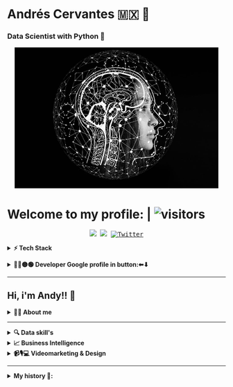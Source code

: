 # Andrés Cervantes 🇲🇽 🐉
### Data Scientist with Python 🐍


<div align="center">
	<a href="Artificial I">
		<img src="./raw/artificial-intelligence-4389372_960_720.jpg" alt="press" height="325" width="470">
	</a>
</div>

# Welcome to my profile: | ![visitors](https://visitor-badge.glitch.me/badge?page_id=cervantes.21.cervantes21&style=flat-square&color=0088cc)

<!-- Social media -->
<p align="center">
	<kbd>
<a href="https://twitter.com/AndyDollin21"><img src="https://img.shields.io/badge/-@AndyDollin21-00acee?style=flat&logo=Twitter&logoColor=white" /></a>
<a href="https://www.linkedin.com/in/cervantes21/"><img src="https://img.shields.io/badge/-Andrés_Cervanes21-0072b1?style=flat&logo=Linkedin&logoColor=white" /></a>
<a href="https://twitter.com/intent/follow?screen_name=AndyDollin21"><img src="https://img.shields.io/twitter/follow/AndyDollin21.svg?style=social" alt="Twitter"></a>
	</kbd>
</p>



<!-- "Tech Stack" -->
<details>
  <summary><b>⚡ Tech Stack</b></summary>

<!-- Machine learning skill -->
| **Category** | **Technologies** |
| - | - |
**Set** |[![Python](https://img.shields.io/static/v1?label=&message=Python&color=FCC624&logo=python&logoColor=#3742fa)](https://www.python.org/) [![R](https://img.shields.io/static/v1?label=&message=R+Project&color=1289A7&logo=r&logoColor=FFFFFF)](https://www.r-project.org/) [![HTML](https://img.shields.io/static/v1?label=&message=HTML5&color=ff7f50&logo=HTML5&logoColor=FFFFFF)](https://lenguajehtml.com/html/) [![CSS3](https://img.shields.io/static/v1?label=&message=CSS&color=1e90ff&logo=css3&logoColor=FFFFFF)](https://lenguajecss.com/css/)
**Framework** | [![NumPy](https://img.shields.io/static/v1?label=&message=NumPy&color=0a3d62&logo=numpy&logoColor=FFFFFF)](https://numpy.org/) [![Pandas](https://img.shields.io/static/v1?label=&message=Pandas&color=1B1464&logo=pandas&logoColor=FFFFFF)](https://pandas.pydata.org/) [![Matplotlib](https://img.shields.io/static/v1?label=&message=Matplotlib&color=FFC312&logo=python&logoColor=2f3542)](https://matplotlib.org/) [![seaborn](https://img.shields.io/static/v1?label=&message=Seaborn&color=006266&logo=python&logoColor=FFFFFF)](https://seaborn.pydata.org/)
**Data** | [![PostgreSQL](https://img.shields.io/static/v1?label=&message=Postgre+SQL&color=227093&logo=postgresql&logoColor=FFFFFF)](https://www.postgresql.org/) [![MySQL](https://img.shields.io/static/v1?label=&message=My+SQL&color=2d98da&logo=mysql&logoColor=FFFFFF)](https://www.mysql.com/) [![Tensorflow](https://img.shields.io/static/v1?label=&message=Tensorflow&color=FF9F43&logo=tensorflow&logoColor=feca57)](https://www.tensorflow.org/)
**Backend** | [![Django](https://img.shields.io/static/v1?label=&message=Django&color=009432&logo=django&logoColor=FFFFFF)](https://www.djangoproject.com/) [![Flask](https://img.shields.io/static/v1?label=&message=Flask&color=f5f6fa&logo=flask&logoColor=2f3640)](https://flask.palletsprojects.com/) [![FastApi](https://img.shields.io/static/v1?label=&message=FastApi&color=01a3a4&logo=fastapi&logoColor=FFFFFF)](https://flask.palletsprojects.com/)
**Cloud** | [![Azure](https://img.shields.io/static/v1?label=&message=Azure&color=0078D4&logo=microsoftazure&logoColor=FFFFFF)](https://azure.microsoft.com/) [![Heroku](https://img.shields.io/static/v1?label=&message=Heroku&color=430098&logo=heroku&logoColor=FFFFFF)](https://heroku.com/) [![AWS](https://img.shields.io/static/v1?label=&message=AWS+Cloud&color=ffb142&logo=amazonaws&logoColor=1e272e)](https://aws.amazon.com/) [![Google Cloud](https://img.shields.io/static/v1?label=&message=GCP&color=4285F4&logo=googlecloud&logoColor=FFFFFF)](https://cloud.google.com/)
**DevOps** | [![Docker](https://img.shields.io/static/v1?label=&message=Docker&color=2496ED&logo=docker&logoColor=FFFFFF)](https://docker.com/)
**Testing** | [![Selenium](https://img.shields.io/static/v1?label=&message=Selenium&color=43B02A&logo=selenium&logoColor=FFFFFF)](https://www.selenium.dev/)
**Misc** | [![Linux](https://img.shields.io/static/v1?label=&message=Linux&color=FCC624&logo=linux&logoColor=000000)](https://www.linux.org/) [![Bash](https://img.shields.io/static/v1?label=&message=Bash&color=d35400&logo=gnubash&logoColor=FFFFFF)](https://www.gnu.org/software/bash/) [![Markdown](https://img.shields.io/static/v1?label=&message=Markdown&color=000000&logo=markdown&logoColor=FFFFFF)](https://en.wikipedia.org/wiki/Markdown)
**Editors** | [![Vim](https://img.shields.io/static/v1?label=&message=Vim&color=019733&logo=vim&logoColor=FFFFFF)](https://www.vim.org/) [![VS Code](https://img.shields.io/static/v1?label=&message=VS%20Code&color=2f3640&logo=visualstudiocode&logoColor=0097e6)](https://code.visualstudio.com/) [![Google Colab](https://img.shields.io/static/v1?label=&message=Google+Colab&color=e84118&logo=googlecolab&logoColor=#fbc531)](https://colab.research.google.com/) [![Deepnote](https://img.shields.io/static/v1?label=&message=Deepnote&color=dcdde1&logo=deepnote&logoColor=0097e6)](https://deepnote.com/)

----
<p><img align="center" width="190" src="./raw/coded-data.gif"/></p>

---

</details>

<!-- Dev profile 
 <p>
    <details>
	  <summary><b>🔵🔴🟡🟢 Developer GitHub profile in button:⬅⬇ </b></summary><a href="https://github.com/Cervantes21"><img src="./raw/octo-michi.jpeg" alt="github-logo" width="500px"></a>
<hr>
 </p>	
	</details>
-->
<!-- Dev profile -->
 <p>
    <details>
	  <summary><b>🔵🔴🟡🟢 Developer Google profile in button:⬅⬇ </b></summary><a href="https://g.dev/cervantes21"><img src="./raw/python.gif" alt="python_bg" width="500px"></a>

---
 </p>	
	</details>

---

<!-- "About me and skill's" -->
## **Hi, i'm Andy!!** 👋
<details>
  <summary><b>🙋‍♂️ About me</b></summary>

---
  
### **Resume:**
> Nací en Cuernavaca, Morelos México.

> En mi último trabajo me desarrollé como sub-gerente en el área administrativa. (También desarrollándome a nivel educativo.) Con lo cual usamos herramientas tecnológicas para comenzar a automatizar la empresa. Desde la creación de su página web, redes sociales, asistentes de chat y bases de datos. Hasta en la implementación en el área contable y administrativa para toma de decisiones basadas en datos. Ej. ¿Dónde convendría mandar agentes de ventas presencialmente y cuáles clientes se pueden abordar de manera remota? Claro que para todo esto fuera posible utilizamos distintas herramientas y hubo muchos procesos. 

> Por ello muestro mis habilidades en forma de gráfica. 

> Además de tener algunos proyectos anteriores que me brindaron experiencia con Python, HTML, CSS, Linux, Microsoft en general, Adobe, etc. 
Más información en mi historia.

>Realice algunas certificaciones como Analista de datos con Google en Coursera y otras como Data Scientist & AI con Platzi. Actualmente, quiero continuar en este camino y convertirme en Machine Learning Engineer. 
> Concluyo en poder tener las habilidades que se requieren tanto matemáticas, lógicas, tecnológicas y blandas para ser un Científico de datos, pero nunca se para de aprender. Por ello inicio esta nueva etapa adentrándome más al mundo tecnológico e ir aprendiendo.

  </details>

---

<!-- "Data Skill's" -->
<details>
  <summary><b>🔍 Data skill's</b></summary>
    <p>
      <img align="left" width="250" src="./raw/data-analysis.gif"/>
      
<!-- <blockquote>
<!-- agregar texto -->
<!--/blockquote> -->

| **Category** | **Technologies** |
| - | - |
**Data Manipulation** |[![Python](https://img.shields.io/static/v1?label=&message=Python&color=009432&logo=python&logoColor=FFFFFF)](https://www.python.org/) [![R](https://img.shields.io/static/v1?label=&message=R+Project&color=1289A7&logo=r&logoColor=FFFFFF)](https://www.r-project.org/) [![MicrosoftExcel](https://img.shields.io/static/v1?label=&message=Microsoft+Excel&color=A3CB38&logo=microsoftexcel)](https://www.office.com/) [![NumPy](https://img.shields.io/static/v1?label=&message=NumPy&color=0a3d62&logo=numpy&logoColor=FFFFFF)](https://numpy.org/) [![Pandas](https://img.shields.io/static/v1?label=&message=Pandas&color=1B1464&logo=pandas&logoColor=FFFFFF)](https://pandas.pydata.org/)
**Data Viz** |[![Matplotlib](https://img.shields.io/static/v1?label=&message=Matplotlib&color=FFC312&logo=&logoColor=FFFFFF)](https://matplotlib.org/) [![seaborn](https://img.shields.io/static/v1?label=&message=Seaborn&color=006266&logo=seaborn&logoColor=FFFFFF)](https://seaborn.pydata.org/) [![MicrosoftOffice](https://img.shields.io/static/v1?label=&message=Microsoft+Office&color=e67e22&logo=microsoftoffice)](https://www.office.com/)
**Data Base** | [![PostgreSQL](https://img.shields.io/static/v1?label=&message=Postgre+SQL&color=227093&logo=postgresql&logoColor=FFFFFF)](https://www.postgresql.org/) [![MySQL](https://img.shields.io/static/v1?label=&message=My+SQL&color=2d98da&logo=mysql&logoColor=FFFFFF)](https://www.mysql.com/)
**Cloud** | [![Azure](https://img.shields.io/static/v1?label=&message=Azure&color=0078D4&logo=microsoftazure&logoColor=FFFFFF)](https://azure.microsoft.com/) [![Heroku](https://img.shields.io/static/v1?label=&message=Heroku&color=430098&logo=heroku&logoColor=FFFFFF)](https://heroku.com/) [![AWS](https://img.shields.io/static/v1?label=&message=AWS+Cloud&color=ffb142&logo=amazonaws&logoColor=1e272e)](https://aws.amazon.com/) [![Google Cloud](https://img.shields.io/static/v1?label=&message=GCP&color=4285F4&logo=googlecloud&logoColor=FFFFFF)](https://cloud.google.com/)
----
  
  </p>
</details>

<!-- "Business Intelligence" -->
<details>
  <summary><b>📈 Business Intelligence</b></summary>

# **Google Analytics**

> Data visualization with
[![GoogleAnalytics](./raw/descarga.png)](https://analytics.google.com/)

---

# **Tableau**
>[![Tableau](./raw/Tableau-Logo.png)](https://www.tableau.com/)

---

# **R-studio(Posit)**
>[![R-studio](./raw/r-studio.png)](https://posit.co/)

---

</details>

<!-- "Videomarketing & Design" -->
<details>
  <summary><b>📹🎙💻 Videomarketing & Design</b></summary>
    <p>
      <img align="right" width="250" src="./raw/marketing.jpg"/>
      
<!-- Design -->
| **Category** | **Software** |
| - | - |
| **Graphic Desing**| [![Photoshop](https://img.shields.io/static/v1?label=&message=Photoshop&color=303952&logo=adobephotoshop&logoColor=#2d98da)](https://www.adobe.com/mx/products/photoshop.html) [![Illustrator](https://img.shields.io/static/v1?label=&message=Illustrator&color=3d3d3d&logo=adobeillustrator&logoColor=#f7b731)](https://www.adobe.com/mx/products/illustrator.html)
| **Web Design** | [![Adobe XD](https://img.shields.io/static/v1?label=&message=Adobe+XD&color=7F1E51&logo=adobexd&logoColor=#e84393)](https://www.adobe.com/mx/products/xd.html)
| **Video Editor** | [![Aftereffects](https://img.shields.io/static/v1?label=&message=After+Effects&color=0c2461&logo=adobeaftereffects&logoColor=#778beb)](https://www.adobe.com/mx/products/aftereffects.html)  [![Pro](https://img.shields.io/static/v1?label=&message=Premiere+Pro&color=0c2461&logo=adobepremierepro&logoColor=#8c7ae6)](https://www.adobe.com/mx/products/premiere.html) 
    
----
  
  </p>
</details>

---

<!-- 'English version: ' -->
 <details>
  <summary>
    <b>My history 📝:</b>
  </summary>
    <p>
      <img align="right" width="250" src="./raw/me_cervantes21.jpg"/>


  <blockquote>
  <!-- My history -->
I was born in Cuernavaca, Mexico.

It all starts around the age of 13 with an interest in graphic design and programming, art, and ecology. At that age, he was taking simple jobs, which made me see a demand for design and advertising.
When i was 15 years old, I start with freelance design jobs and some projects.

When i was  16 to 19 years, I started working in an advertising printer where I was allowed to develop further as a designer and administrative assistant, along with that I was studying Marketing and Advertising at the university. By not presenting myself with a challenge beyond just seeing what I had already been working on, I decided to change my career, now to International Relations and Economics, which I find very pleasant I studied for about a year and a half, but that resulted in giving me more desire to start and have his own business, so he dropped out at 20 and ended up working in some places and projects, apart from also learning about Sustainable Sciences in workshops and courses.

when i was 21 years, I start a more formal business of ecological furniture made with tires and recycled wood. During that period my first daughter was born. He also had to have an extra job, he left that venture due to a lack of resources and time. And my father introduces me to the sale of art;
With what I earned I put together to invest in telecommunications networking, and the growth of the team turned out well and I managed to earn some money very quickly.

Approximately 22 years, I began to invest in creating a small restaurant-bar called "La Barra Azteca", a concept of burritos with pre-Hispanic ingredients and mezcal, I sold the idea and soon I met a person and we partnered to create some pizzerias, the idea came to life. called "Pizzharina" a flour tortilla pizza instead of dough, as they are traditional. We continued to open up 3 stores, but the one who was my partner, ended up defrauding people and me, but I ended up being the one who paid the piper because this person disappeared and my name was at stake.
Because I'm telling you this... Because it's part of my experience,  and it's part of my ethics. Besides, now I find it funny.

Due to what happened, I incur several debts, but I continue to work three jobs at the same time because a second baby was on the way.
So in the mornings she was a carpenter's helper since there were no jobs available, after that she sold some novelty products, in the evenings she made designs and on the weekends she studied 3D design and video editing. It didn't take long for the owner of the carpentry to promote me to carry out 3D modeling of furniture designs, and kitchens, and to be his accounting assistant due to my previous experience. A few months passed and that was exactly what made me decide to start my advertising agency, which is where "Tree House, Publish and Desing" was born. But its first creation did not last very long, because they made me an offer to work with a company dedicated to the corporate image of schools, whose company had been in the market for more than 50 years. called "Impex". I work from the production area, sales, and design to the accounting area and then administrative. Where I was able to further develop my team management, but above all, I was able to lead the company through a technological renovation, from the creation of its website, design, advertising campaigns, and its introduction to networks, Google Analytics, etc. In the period from 2018 to 2020, due to the pandemic and its clients primarily belonging to the education sector, their sales decreased and later they stopped working.

</blockquote>

----

# We need to take advantage of the opportunities:
>Within the period from 2018 to 2020, I also spent my free time learning more about social media marketing, data analysis, and video marketing, which I was applying in my work at [Impemex](https://www.impemex.com/ ) how I commented before when the pandemic occurs, and I cannot continue working in that company. But precisely the knowledge that I had acquired allowed me to continue with my Tree House project, where the market demand increased from wanting to move into the digital age. I put together a team where we carried out everything from the design of the web page, and campaigns on social networks, with Google Ads, to position some businesses, like this until mid-2021, the problem came when I did not know how to automate all those processes.

# Python is coming:
>My search for how to automate social media processes, and to help make good business decisions, assistance and organization, customer service bots, and many other related parties, led to my interest in using artificial intelligence, where I found Python and **Machine learning**, and so I began to study self-taught, also doing certifications on the web and data analysis with [Google](https://developers.google.com/machine-learning/crash -course/ml-intro), for my good luck [Impemex](https://www.impemex.com/) started activities again, and they invited me to work again, which allowed me to study in this year 2022. [Platzi](https://platzi.com/home) the career of Data Scientist & AI.

# In Present:
> After the "Impemex" company presented some problems due to the pandemic, the owners decided to sell the company, and thus a new beginning is beginning for me. Where I am looking to develop myself as a Data Scientist and continue to become a Machine learning engineer.
Currently, I will be uploading my progress on GitHub.
And I'm looking to continue writing more stories...
  </p>

[![Casco astronauta](https://i.imgur.com/b1kbwbR.gif)](https://platzi.com/cursos "Nunca pares de aprender")

---
</details>






<!--  ![GitHub stats](https://github-readme-stats.vercel.app/api?username=cervantes21&show_icons=true&theme=radical)     [![Top Langs](https://github-readme-stats.vercel.app/api/top-langs/?username=cervantes21&layout=compact)](https://github.com/cervantes21/github-readme-stats) -->
